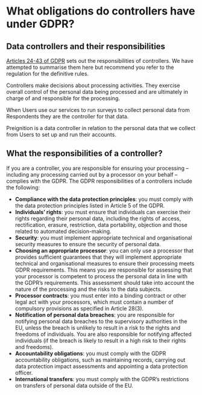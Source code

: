 # What obligations do controllers have under GDPR?

## Data controllers and their responsibilities

[Articles 24-43 of GDPR](https://gdpr-info.eu/art-24-gdpr/) sets out the responsibilities of controllers.   We have attempted to summarise them here but recommend you refer to the regulation for the definitive rules.

Controllers make decisions about processing activities. They exercise overall control of the personal data being processed and are ultimately in charge of and responsible for the processing.&#x20;

When Users use our services to run surveys to collect personal data from Respondents they are the controller for that data.

Preignition is a data controller in relation to the personal data that we collect from Users to set up and run their accounts.  &#x20;

## What the responsibilities of a controller? <a href="#1" id="1"></a>

If you are a controller, you are responsible for ensuring your processing – including any processing carried out by a processor on your behalf – complies with the GDPR.   The GDPR responsibilities of a controllers include the following:

* **Compliance with the data protection principles**: you must comply with the data protection principles listed in Article 5 of the GDPR.&#x20;
* **Individuals’ rights**: you must ensure that individuals can exercise their rights regarding their personal data, including the rights of access, rectification, erasure, restriction, data portability, objection and those related to automated decision-making.&#x20;
* **Security**: you must implement appropriate technical and organisational security measures to ensure the security of personal data.&#x20;
* **Choosing an appropriate processor**: you can only use a processor that provides sufficient guarantees that they will implement appropriate technical and organisational measures to ensure their processing meets GDPR requirements. This means you are responsible for assessing that your processor is competent to process the personal data in line with the GDPR’s requirements. This assessment should take into account the nature of the processing and the risks to the data subjects.
* **Processor contracts**: you must enter into a binding contract or other legal act with your processors, which must contain a number of compulsory provisions as specified in Article 28(3).&#x20;
* **Notification of personal data breaches**: you are responsible for notifying personal data breaches to the supervisory authorities in the EU, unless the breach is unlikely to result in a risk to the rights and freedoms of individuals. You are also responsible for notifying affected individuals (if the breach is likely to result in a high risk to their rights and freedoms).&#x20;
* **Accountability obligations**: you must comply with the GDPR accountability obligations, such as maintaining records, carrying out data protection impact assessments and appointing a data protection officer.&#x20;
* **International transfers**: you must comply with the GDPR’s restrictions on transfers of personal data outside of the EU.&#x20;
